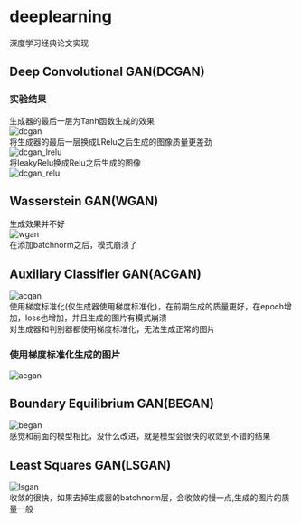 # deeplearning
深度学习经典论文实现
## Deep Convolutional GAN(DCGAN)
### 实验结果
生成器的最后一层为Tanh函数生成的效果 <br>
![dcgan](https://github.com/chinoll/deeplearning/raw/master/imgs/dcgan.png) <br>
将生成器的最后一层换成LRelu之后生成的图像质量更差劲<br>
![dcgan_lrelu](https://github.com/chinoll/deeplearning/raw/master/imgs/dcgan_lrelu.png) <br>
将leakyRelu换成Relu之后生成的图像<br>
![dcgan_relu](https://github.com/chinoll/deeplearning/raw/master/imgs/dcgan_relu.png) <br>

## Wasserstein  GAN(WGAN)
生成效果并不好 <br>
![wgan](https://github.com/chinoll/deeplearning/raw/master/imgs/wgan.png) <br>
在添加batchnorm之后，模式崩溃了<br>

## Auxiliary Classifier GAN(ACGAN)
![acgan](https://github.com/chinoll/deeplearning/raw/master/imgs/acgan.png) <br>
使用梯度标准化(仅生成器使用梯度标准化)，在前期生成的质量更好，在epoch增加，loss也增加，并且生成的图片有模式崩溃 <br>
对生成器和判别器都使用梯度标准化，无法生成正常的图片 <br>
### 使用梯度标准化生成的图片
![acgan](https://github.com/chinoll/deeplearning/raw/master/imgs/acgan2.png) <br>

## Boundary Equilibrium GAN(BEGAN)
![began](https://github.com/chinoll/deeplearning/raw/master/imgs/began.png) <br>
感觉和前面的模型相比，没什么改进，就是模型会很快的收敛到不错的结果 <br>

## Least Squares GAN(LSGAN)
![lsgan](https://github.com/chinoll/deeplearning/raw/master/imgs/lsgan.png) <br>
收敛的很快，如果去掉生成器的batchnorm层，会收敛的慢一点,生成的图片的质量一般 <br>